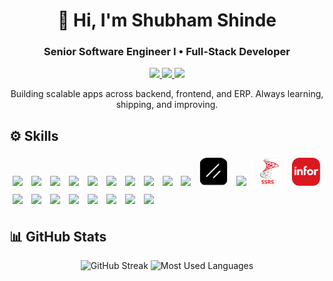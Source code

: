 <h1 align="center">👋 Hi, I'm Shubham Shinde</h1>
<h3 align="center">Senior Software Engineer I • Full-Stack Developer</h3>

<p align="center">
  <a href="https://www.linkedin.com/in/shubham-shinde-9a024a124">
    <img src="https://img.shields.io/badge/LinkedIn-0A66C2?style=for-the-badge&logo=linkedin&logoColor=white">
  </a>
  <a href="mailto:shubhamshinde225@mail.com">
    <img src="https://img.shields.io/badge/Email-D14836?style=for-the-badge&logo=gmail&logoColor=white">
  </a>
  <a href="https://leetcode.com/shubham225">
    <img src="https://img.shields.io/badge/LeetCode-FFA116?style=for-the-badge&logo=leetcode&logoColor=white">
  </a>
</p>

<p align="center">
  Building scalable apps across backend, frontend, and ERP. Always learning, shipping, and improving.
</p>

## ⚙️ Skills
<p>
  <img src="https://skillicons.dev/icons?i=java" height="45" style="margin:5px;" />
  <img src="https://skillicons.dev/icons?i=spring" height="45" style="margin:5px;" />
  <img src="https://skillicons.dev/icons?i=mysql" height="45" style="margin:5px;" />
  <img src="https://skillicons.dev/icons?i=javascript" height="45" style="margin:5px;" />
  <img src="https://skillicons.dev/icons?i=typescript" height="45" style="margin:5px;" />
  <img src="https://skillicons.dev/icons?i=html" height="45" style="margin:5px;" />
  <img src="https://skillicons.dev/icons?i=css" height="45" style="margin:5px;" />
  <img src="https://skillicons.dev/icons?i=react" height="45" style="margin:5px;" />
  <img src="https://skillicons.dev/icons?i=nextjs" height="45" style="margin:5px;" />
  <img src="https://skillicons.dev/icons?i=tailwind" height="45" style="margin:5px;" />
  <img src="./shadcn-logo.svg" alt="Shadcn UI" height="45" style="margin:5px; border-radius:12px;"/>
  <img src="https://skillicons.dev/icons?i=materialui" height="45" style="margin:5px;" />
  <img src="./ms-ssrs-icon.svg" alt="Microsoft SSRS" height="45" style="margin:5px; border-radius:12px;"/>
  <img src="./infor-ln-logo.svg" alt="Infor LN ERP" height="45" style="margin:5px; border-radius:12px;"/>
  <img src="https://skillicons.dev/icons?i=git" height="45" style="margin:5px;" />
  <img src="https://skillicons.dev/icons?i=linux" height="45" style="margin:5px;" />
  <img src="https://skillicons.dev/icons?i=powershell" height="45" style="margin:5px;" />
  <img src="https://skillicons.dev/icons?i=bash" height="45" style="margin:5px;" />
  <img src="https://skillicons.dev/icons?i=markdown" height="45" style="margin:5px;" />
  <img src="https://skillicons.dev/icons?i=vscode" height="45" style="margin:5px;" />
  <img src="https://skillicons.dev/icons?i=docker" height="45" style="margin:5px;" />
  <img src="https://skillicons.dev/icons?i=idea" height="45" style="margin:5px;" />
</p>



## 📊 GitHub Stats

<p align="center">
  <!-- GitHub Streak -->
  <picture>
    <source 
      srcset="https://github-readme-streak-stats.herokuapp.com/?user=shubham225&theme=github-dark" 
      media="(prefers-color-scheme: dark)" />
    <img 
      src="https://github-readme-streak-stats.herokuapp.com/?user=shubham225" 
      alt="GitHub Streak" 
      height="185" />
  </picture>

  <!-- Top Languages -->
  <picture>
    <source 
      srcset="https://github-readme-stats.vercel.app/api/top-langs/?username=shubham225&size_weight=0.5&count_weight=0.5&theme=github_dark" 
      media="(prefers-color-scheme: dark)" />
    <img 
      src="https://github-readme-stats.vercel.app/api/top-langs/?username=shubham225&size_weight=0.5&count_weight=0.5" 
      alt="Most Used Languages" 
      height="185" />
  </picture>
</p>
